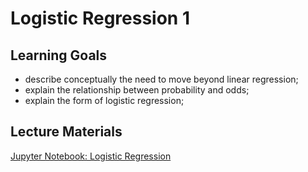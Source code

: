 # Logistic Regression 1

## Learning Goals

- describe conceptually the need to move beyond linear regression;
- explain the relationship between probability and odds;
- explain the form of logistic regression;

## Lecture Materials

[Jupyter Notebook: Logistic Regression](logistic_regression.ipynb)